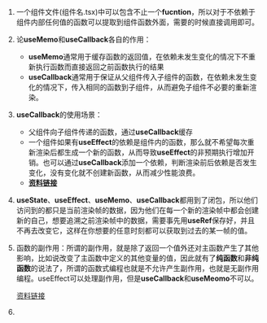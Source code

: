 1. 一个组件文件(组件名.tsx)中可以包含不止一个**fucntion**，所以对于不依赖于组件内部任何值的函数可以提取到组件函数外面，需要的时候直接调用即可。

2. 论**useMemo**和**useCallback**各自的作用：

   * **useMemo**通常用于缓存函数的返回值，在依赖未发生变化的情况下不重新执行函数而直接返回之前函数执行的结果
   * **useCallback**通常用于保证从父组件传入子组件的函数，在依赖未发生变化的情况下，传入相同的函数到子组件，从而避免子组件不必要的重新渲染。
3. **useCallback**的使用场景：

   * 父组件向子组件传递的函数，通过**useCallback**缓存
   * 一个组件如果有**useEffect**的依赖是组件内的函数，那么就不希望每次重新渲染后都生成一个新的函数，从而导致**useEffect**的非预期执行增加开销。也可以通过**useCallback**添加一个依赖，判断渲染前后依赖是否发生变化，没有变化就不创建新函数，从而减少性能浪费。
   * [**资料链接**](https://blog.csdn.net/sinat_17775997/article/details/94453167)

4. **useState**、**useEffect**、**useMemo**、**useCallback**都用到了闭包，所以他们访问到的都只是当前渲染帧的数据，因为他们在每一个新的渲染帧中都会创建新的自己，想要追溯之前渲染帧中的数据，需要事先用**useRef**保存好，并且不再去改变它，这样在你想要的任意时刻都可以获取到过去的某一帧的值。

5. 函数的副作用：所谓的副作用，就是除了返回一个值外还对主函数产生了其他影响，比如说改变了主函数中定义的其他变量的值，因此就有了**纯函数**和**非纯函数**的说法了，所谓的函数式编程也就是不允许产生副作用，也就是无副作用编程。useEffect可以处理副作用，但是**useCallback**和**useMeomo**不可以。

   [资料链接](http://www.fly63.com/article/detial/1176)

6. 

